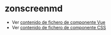 # zonscreenmd

 - Ver [contenido de fichero de componente Vue](./zonscreenmd.vue)
 - Ver [contenido de fichero de componente CSS](./zonscreenmd.scss)
